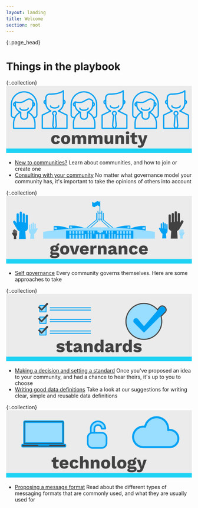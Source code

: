 ```yaml
---
layout: landing
title: Welcome
section: root
---
```


{:.page_head}
# Things in the playbook

{:.collection}
![Community](img/community.svg)
- [New to communities?](community.html) Learn about communities, and how to join or create one
- [Consulting with your community](consult.html) No matter what governance model your community has, it's important to take the opinions of others into account

{:.collection}
![Governance](img/governance.svg)
- [Self governance](governance.html) Every community governs themselves. Here are some approaches to take

{:.collection}
![Standards](img/standards.svg)
- [Making a decision and setting a standard](decisions.html) Once you've proposed an idea to your community, and had a chance to hear theirs, it's up to you to choose
- [Writing good data definitions](definitions.html) Take a look at our suggestions for writing clear, simple and reusable data definitions

{:.collection}
![Technology](img/technology.svg)
- [Proposing a message format](format.html) Read about the different types of messaging formats that are commonly used, and what they are usually used for
